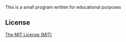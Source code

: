 This is a small program written for educational purposes

## License

[The MIT License (MIT)](LICENSE)
